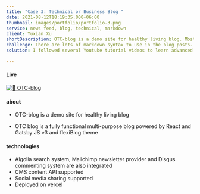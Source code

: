 ```yaml
---
title: "Case 3: Technical or Business Blog "
date: 2021-08-12T18:19:35.000+06:00
thumbnail: images/portfolio/portfolio-3.png
service: news feed, blog, technical, markdown
client: Yuxian Xu
shortDescription: OTC-blog is a demo site for healthy living blog. Most recently news on medications and healthcare knowledge.Created with gatsby.js and flexiblog theme.
challenge: There are lots of markdown syntax to use in the blog posts.
solution: I followed several Youtube tutorial videos to learn advanced skills on markdown.

---
```

#### Live

[![🍒 OTC-blog](https://otc-blog.vercel.app/static/b52277e9e4014fb61addde782049754f/edeef/logo.webp)](https://otc-blog.vercel.app)

#### about

- OTC-blog is a demo site for healthy living blog

- OTC blog is a fully functional multi-purpose blog powered by React and Gatsby JS v3 and flexiBlog theme

#### technologies

- Algolia search system, Mailchimp newsletter provider and Disqus commenting system are also integrated
- CMS content API supported
- Social media sharing supported
- Deployed on vercel


